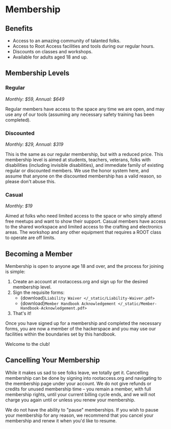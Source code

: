 Membership
==========

Benefits
--------

* Access to an amazing community of talanted folks.
* Access to Root Access facilities and tools during our regular hours.
* Discounts on classes and workshops.
* Available for adults aged 18 and up.

Membership Levels
-----------------

### Regular

_Monthly: $59, Annual: $649_

Regular members have access to the space any time we are open, and may use any of our tools (assuming any necessary safety training has been completed).

### Discounted

_Monthly: $29, Annual: $319_

This is the same as our regular membership, but with a reduced price. This membership level is aimed at students, teachers, veterans, folks with disabilities (including invisible disabilities), and immediate family of existing regular or discounted members. We use the honor system here, and assume that anyone on the discounted membership has a valid reason, so please don't abuse this.

### Casual

_Monthly: $19_

Aimed at folks who need limited access to the space or who simply attend free meetups and want to show their support. Casual members have access to the shared workspace and limited access to the crafting and electronics areas. The workshop and any other equipment that requires a ROOT class to operate are off limits.

Becoming a Member
-----------------

Membership is open to anyone age 18 and over, and the process for joining is simple:

1. Create an account at rootaccess.org and sign up for the desired membership level.
2. Sign the requisite forms:
    * {download}`Liability Waiver </_static/Liability-Waiver.pdf>`
    * {download}`Member Handbook Acknowledgement </_static/Member-Handbook-Acknowledgement.pdf>`
3. That's it!

Once you have signed up for a membership and completed the necessary forms, you are now a member of the hackerspace and you may use our facilities within the boundaries set by this handbook.

Welcome to the club!

Cancelling Your Membership
--------------------------

While it makes us sad to see folks leave, we totally get it. Cancelling membership can be done by signing into rootaccess.org and navigating to the membership page under your account. We do not give refunds or credits for unused membership time – you remain a member, with full membership rights, until your current billing cycle ends, and we will not charge you again until or unless you renew your membership.

We do not have the ability to "pause" memberships. If you wish to pause your membership for any reason, we recommend that you cancel your membership and renew it when you'd like to resume.
